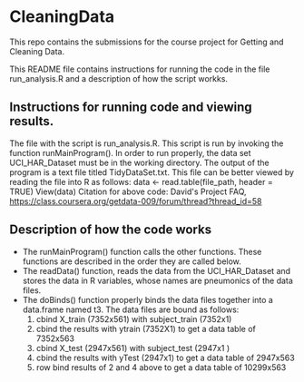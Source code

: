 CleaningData
============
This repo contains the submissions for the course project for Getting and Cleaning Data.

This README file contains instructions for running the code in the file run_analysis.R and a description of how the script workks.

## Instructions for running code and viewing results.
The file with the script is run_analysis.R.  This script is run by invoking the function runMainProgram().  In order to run properly, the data set UCI_HAR_Dataset must be in the working directory.  The output of the program is a text file titled TidyDataSet.txt.  This file can be better viewed by reading the file into R as follows:
data <- read.table(file_path, header = TRUE)
View(data)
Citation for above code: David's Project FAQ, https://class.coursera.org/getdata-009/forum/thread?thread_id=58

## Description of how the code works
* The runMainProgram() function calls the other functions.  These functions are described in the order they are called below.
* The readData() function, reads the data from the UCI_HAR_Dataset and stores the data in R variables, whose names are pneumonics of the data files.
* The doBinds() function properly binds the data files together into a data.frame named t3.  The data files are bound as follows:
  1. cbind X_train (7352x561) with subject_train (7352x1)
  2. cbind the results with ytrain (7352X1)  to get a data table of 7352x563
  3. cbind X_test (2947x561) with subject_test (2947x1 )
  4. cbind the results with yTest (2947x1) to get a data table of 2947x563
  5. row bind results of 2 and 4 above to get a data table of 10299x563
